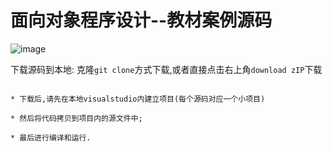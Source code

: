 # 面向对象程序设计--教材案例源码

![image](https://github.com/tsingke/OOP_Codes/blob/master/%E7%AC%AC9%E7%AB%A0_%E9%9D%A2%E5%90%91%E5%AF%B9%E8%B1%A1%E7%BC%96%E7%A8%8B%E5%88%9D%E6%AD%A5/oop.jpg)

下载源码到本地: 克隆`git clone`方式下载,或者直接点击右上角`download zIP`下载



```

* 下载后,请先在本地visualstudio内建立项目(每个源码对应一个小项目) 

* 然后将代码拷贝到项目内的源文件中;

* 最后进行编译和运行.

```

